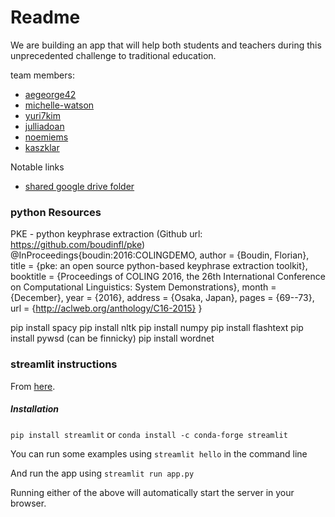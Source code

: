 # Readme

We are building an app that will help both students and teachers during this unprecedented challenge to traditional education. 

team members:

* [aegeorge42](https://github.com/aegeorge42)
* [michelle-watson](https://github.com/Michelle-Watson)
* [yuri7kim](https://github.com/yuri7kim)
* [julliadoan](https://github.com/juliaadoann)
* [noemiems](https://github.com/noemiems)
* [kaszklar](https://github.com/kaszklar)



Notable links

* [shared google drive folder](https://drive.google.com/drive/u/1/folders/1gZ-yYVNB7FpIJpsBmniMmgcNEcc719Eh)


### python Resources

PKE - python keyphrase extraction (Github url: https://github.com/boudinfl/pke)
@InProceedings{boudin:2016:COLINGDEMO,
  author    = {Boudin, Florian},
  title     = {pke: an open source python-based keyphrase extraction toolkit},
  booktitle = {Proceedings of COLING 2016, the 26th International Conference on Computational Linguistics: System Demonstrations},
  month     = {December},
  year      = {2016},
  address   = {Osaka, Japan},
  pages     = {69--73},
  url       = {http://aclweb.org/anthology/C16-2015}
}

pip install spacy
pip install nltk
pip install numpy
pip install flashtext
pip install pywsd (can be finnicky)
pip install wordnet


### streamlit instructions

From [here](https://docs.streamlit.io/en/stable/installation.html).

##### Installation

`pip install streamlit` or `conda install -c conda-forge streamlit`

You can run some examples using `streamlit hello` in the command line

And run the app using `streamlit run app.py`

Running either of the above will automatically start the server in your browser.
